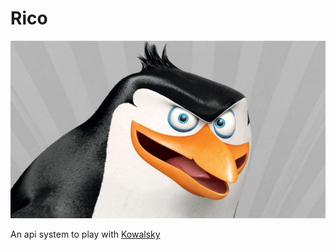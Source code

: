 # Rico

![Rico](public/images/rico.jpg)

An api system to play with [Kowalsky](https://github.com/erme2/kowalsky/)
